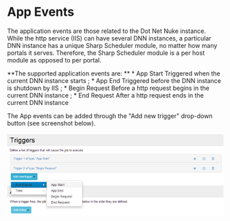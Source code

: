 # App Events

The application events are those related to the Dot Net Nuke instance. While the http service (IIS) can have several DNN instances, a particular DNN instance has a unique Sharp Scheduler module, no matter how many portals it serves. Therefore, the Sharp Scheduler module is a per host module as opposed to per portal.

**The supported application events are:
**
* 
App Start 
Triggered when the current DNN instance starts ;
* 
App End
Triggered before the DNN instance is shutdown by IIS ;
* 
Begin Request 
Before a http request begins in the current DNN instance ;
* 
End Request 
After a http request ends in the current DNN instance

The App events can be added through the "Add new trigger" drop-down button (see screenshot below). 

![](app-events.png)